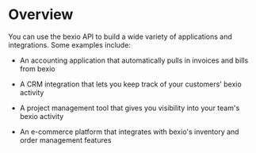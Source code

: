 # Overview

You can use the bexio API to build a wide variety of applications and integrations. Some examples include:

- An accounting application that automatically pulls in invoices and bills from bexio

- A CRM integration that lets you keep track of your customers' bexio activity

- A project management tool that gives you visibility into your team's bexio activity

- An e-commerce platform that integrates with bexio's inventory and order management features
